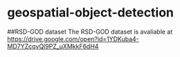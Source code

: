 # geospatial-object-detection

##RSD-GOD dataset
The RSD-GOD dataset is avaliable at https://drive.google.com/open?id=1YDKuba4-MD7YZcqvQl9PZ_uXMkkF6dH4
